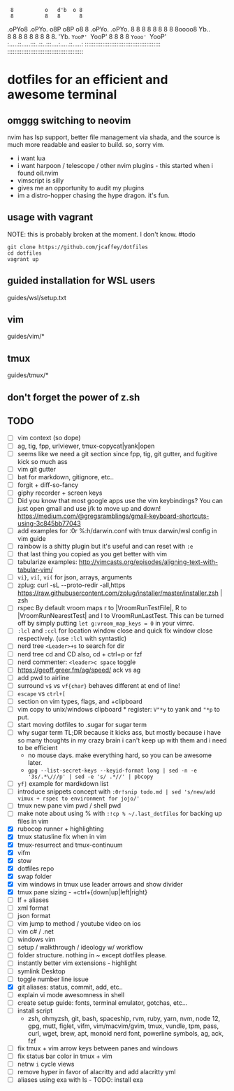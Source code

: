                                            
     8          o   d'b  o 8               
     8          8   8      8               
.oPYo8 .oPYo.  o8P o8P  o8 8 .oPYo. .oPYo. 
8    8 8    8   8   8    8 8 8oooo8 Yb..   
8    8 8    8   8   8    8 8 8.       'Yb. 
`YooP' `YooP'   8   8    8 8 `Yooo' `YooP' 
:.....::.....:::..::..:::....:.....::.....:
:::::::::::::::::::::::::::::::::::::::::::
:::::::::::::::::::::::::::::::::::::::::::


# dotfiles for an efficient and awesome terminal

## omggg switching to neovim
nvim has lsp support, better file management via shada, and the source is much more readable and easier to build. so, sorry vim.

- i want lua
- i want harpoon / telescope / other nvim plugins - this started when i found oil.nvim
- vimscript is silly
- gives me an opportunity to audit my plugins
- im a distro-hopper chasing the hype dragon. it's fun.


## usage with vagrant
NOTE: this is probably broken at the moment. I don't know. #todo
```shell
git clone https://github.com/jcaffey/dotfiles
cd dotfiles
vagrant up
```

## guided installation for WSL users
guides/wsl/setup.txt

## vim
guides/vim/*

## tmux
guides/tmux/*

## don't forget the power of z.sh

## TODO
* [ ] vim context (so dope)
* [ ] ag, tig, fpp, urlviewer, tmux-copycat|yank|open
* [ ] seems like we need a git section since fpp, tig, git gutter, and fugitive kick so much ass
* [ ] vim git gutter
* [ ] bat for markdown, gitignore, etc..
* [ ] forgit + diff-so-fancy
* [ ] giphy recorder + screen keys
* [ ] Did you know that most google apps use the vim keybindings? You can just open gmail and use j/k to move up and down! https://medium.com/@gregsramblings/gmail-keyboard-shortcuts-using-3c845bb77043
* [ ] add examples for :0r %:h/darwin.conf with tmux darwin/wsl config in vim guide
* [ ] rainbow is a shitty plugin but it's useful and can reset with `:e`
* [ ] that last thing you copied as you get better with vim
* [ ] tabularize examples: http://vimcasts.org/episodes/aligning-text-with-tabular-vim/
* [ ] `vi}`, `vi[`, `vi(` for json, arrays, arguments
* [ ] zplug: curl -sL --proto-redir -all,https https://raw.githubusercontent.com/zplug/installer/master/installer.zsh | zsh
* [ ] rspec By default vroom maps <Leader>r to |VroomRunTestFile|, <Leader>R to
|VroomRunNearestTest| and <Leader>l to VroomRunLastTest. This can be turned off
by simply putting `let g:vroom_map_keys = 0` in your vimrc.
* [ ] `:lcl` and `:ccl` for location window close and quick fix window close respectively. (use `:lcl` with syntastic)
* [ ] nerd tree `<Leader>+s` to search for dir
* [ ] nerd tree cd and CD also, cd + ctrl+p or fzf
* [ ] nerd commenter: `<leader>c space` toggle
* [ ] https://geoff.greer.fm/ag/speed/ ack vs ag
* [ ] add pwd to airline
* [ ] surround `v$` vs `vf{char}` behaves different at end of line!
* [ ] `escape` vs `ctrl+[`
* [ ] section on vim types, flags, and +clipboard
* [ ] vim copy to unix/windows clipboard * register: `V"*y` to yank and `"*p` to put.
* [ ] start moving dotfiles to .sugar for sugar term
* [ ] why sugar term TL;DR because it kicks ass, but mostly because i have so many thoughts in my crazy brain i can't keep up with them and i need to be efficient
  - no mouse days. make everything hard, so you can be awesome later.
  - `gpg --list-secret-keys --keyid-format long | sed -n -e '3s/.*\///p' | sed -e 's/ .*//' | pbcopy`
* [ ] `yf]` example for mardkdown list
* [ ] introduce snippets concept with `:0r!snip todo.md | sed 's/new/add vimux + rspec to environment for jojo/'`
* [ ] tmux new pane vim pwd / shell pwd
* [ ] make note about using % with `:!cp % ~/.last_dotfiles` for backing up files in vim
* [x] rubocop runner + highlighting
* [x] tmux statusline fix when in vim
* [x] tmux-resurrect and tmux-continuum
* [x] vifm
* [x] stow
* [x] dotfiles repo
* [x] swap folder
* [x] vim windows in tmux use leader arrows and show divider
* [x] tmux pane sizing - <Leader>+ctrl+{down|up|left|right}
* [ ] lf + aliases
* [ ] xml format
* [ ] json format
* [ ] vim jump to method / youtube video on ios
* [ ] vim c# / .net
* [ ] windows vim
* [ ] setup / walkthrough / ideology w/ workflow
* [ ] folder structure. nothing in ~ except dotfiles please.
* [ ] instantly better vim extensions - highlight
* [ ] symlink Desktop
* [ ] toggle number line issue
* [x] git aliases: status, commit, add, etc..
* [ ] explain vi mode awesomness in shell
* [ ] create setup guide: fonts, terminal emulator, gotchas, etc...
* [ ] install script
  - zsh, ohmyzsh, git, bash, spaceship, rvm, ruby, yarn, nvm, node 12, gpg, mutt, figlet, vifm, vim/macvim/gvim, tmux, vundle, tpm, pass, curl, wget, brew, apt, monoid nerd font, powerline symbols, ag, ack, fzf
* [ ] fix tmux + vim arrow keys between panes and windows
* [ ] fix status bar color in tmux + vim
* [ ] netrw `i` cycle views
* [ ] remove hyper in favor of alacritty and add alacritty yml
* [ ] aliases using exa with ls - TODO: install exa
